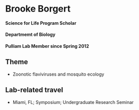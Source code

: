 # Brooke Borgert
#### Science for Life Program Scholar
#### Departmemt of Biology
#### Pulliam Lab Member since Spring 2012

## Theme
- Zoonotic flaviviruses and mosquito ecology

## Lab-related travel
- Miami, FL; Symposium; Undergraduate Research Seminar


